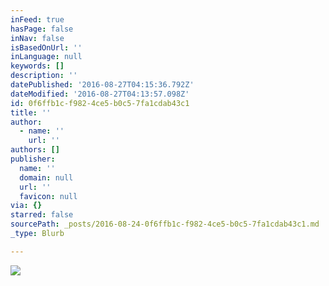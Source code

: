 ```yaml
---
inFeed: true
hasPage: false
inNav: false
isBasedOnUrl: ''
inLanguage: null
keywords: []
description: ''
datePublished: '2016-08-27T04:15:36.792Z'
dateModified: '2016-08-27T04:13:57.098Z'
id: 0f6ffb1c-f982-4ce5-b0c5-7fa1cdab43c1
title: ''
author:
  - name: ''
    url: ''
authors: []
publisher:
  name: ''
  domain: null
  url: ''
  favicon: null
via: {}
starred: false
sourcePath: _posts/2016-08-24-0f6ffb1c-f982-4ce5-b0c5-7fa1cdab43c1.md
_type: Blurb

---
```

![](https://the-grid-user-content.s3-us-west-2.amazonaws.com/b9d9ad6e-1da3-4c37-a799-e0de41e96ae6.jpg)